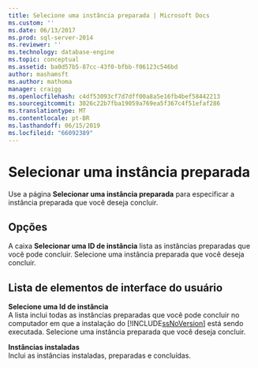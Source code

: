 ```yaml
---
title: Selecione uma instância preparada | Microsoft Docs
ms.custom: ''
ms.date: 06/13/2017
ms.prod: sql-server-2014
ms.reviewer: ''
ms.technology: database-engine
ms.topic: conceptual
ms.assetid: ba0d57b5-87cc-43f0-bfbb-f06123c546bd
author: mashamsft
ms.author: mathoma
manager: craigg
ms.openlocfilehash: c4df53093cf7d7dff00a8a5e16fb4bef58442213
ms.sourcegitcommit: 3026c22b7fba19059a769ea5f367c4f51efaf286
ms.translationtype: MT
ms.contentlocale: pt-BR
ms.lasthandoff: 06/15/2019
ms.locfileid: "66092389"
---
```

# <a name="select-a-prepared-instance"></a>Selecionar uma instância preparada
  Use a página **Selecionar uma instância preparada** para especificar a instância preparada que você deseja concluir.  
  
## <a name="options"></a>Opções  
 A caixa **Selecionar uma ID de instância** lista as instâncias preparadas que você pode concluir. Selecione uma instância preparada que você deseja concluir.  
  
## <a name="uielement-list"></a>Lista de elementos de interface do usuário  
 **Selecione uma Id de instância**  
 A lista inclui todas as instâncias preparadas que você pode concluir no computador em que a instalação do [!INCLUDE[ssNoVersion](../../includes/ssnoversion-md.md)] está sendo executada. Selecione uma instância preparada que você deseja concluir.  
  
 **Instâncias instaladas**  
 Inclui as instâncias instaladas, preparadas e concluídas.  
  
  
